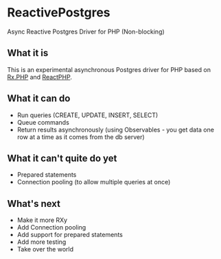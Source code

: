 # ReactivePostgres
Async Reactive Postgres Driver for PHP (Non-blocking)

## What it is
This is an experimental asynchronous Postgres driver for PHP based on [Rx.PHP](https://github.com/asm89/Rx.PHP) and [ReactPHP](http://reactphp.org/).

## What it can do
- Run queries (CREATE, UPDATE, INSERT, SELECT)
- Queue commands
- Return results asynchronously (using Observables - you get data one row at a time as it comes from the db server)

## What it can't quite do yet
- Prepared statements
- Connection pooling (to allow multiple queries at once)

## What's next
- Make it more RXy
- Add Connection pooling
- Add support for prepared statements
- Add more testing
- Take over the world
